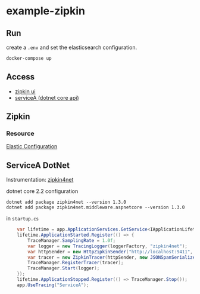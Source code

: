 # example-zipkin

## Run

create a `.env` and set the elasticsearch configuration.

```bash
docker-compose up
```

## Access

* [zipkin ui](localhost:9411)
* [serviceA (dotnet core api)](localhost:5050)

## Zipkin

### Resource

[Elastic Configuration](https://github.com/apache/incubator-zipkin/commit/0a83d9de47c8235d88c9d5cfb96b3b4342654e3a)

## ServiceA DotNet

Instrumentation: [zipkin4net](https://github.com/openzipkin/zipkin4net)

dotnet core 2.2 configuration

```
dotnet add package zipkin4net --version 1.3.0
dotnet add package zipkin4net.middleware.aspnetcore --version 1.3.0
```

in `startup.cs`

```c#
    var lifetime = app.ApplicationServices.GetService<IApplicationLifetime>();
    lifetime.ApplicationStarted.Register(() => {
        TraceManager.SamplingRate = 1.0f;
        var logger = new TracingLogger(loggerFactory, "zipkin4net");
        var httpSender = new HttpZipkinSender("http://localhost:9411", "application/json");
        var tracer = new ZipkinTracer(httpSender, new JSONSpanSerializer());
        TraceManager.RegisterTracer(tracer);
        TraceManager.Start(logger);
    });
    lifetime.ApplicationStopped.Register(() => TraceManager.Stop());
    app.UseTracing("ServiceA");
```